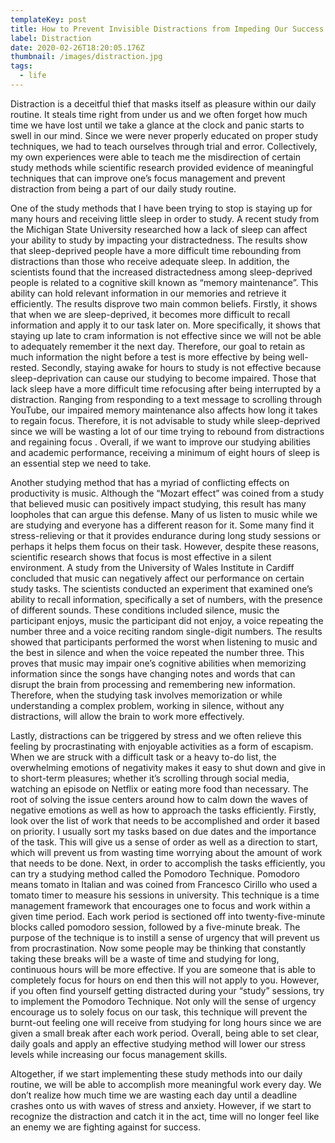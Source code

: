 ```yaml
---
templateKey: post
title: How to Prevent Invisible Distractions from Impeding Our Success
label: Distraction
date: 2020-02-26T18:20:05.176Z
thumbnail: /images/distraction.jpg
tags:
  - life
---
```

Distraction is a deceitful thief that masks itself as pleasure within our daily routine. It steals time right from under us and we often forget how much time we have lost until we take a glance at the clock and panic starts to swell in our mind. Since we were never properly educated on proper study techniques, we had to teach ourselves through trial and error. Collectively, my own experiences were able to teach me the misdirection of certain study methods while scientific research provided evidence of meaningful techniques that can improve one’s focus management and prevent distraction from being a part of our daily study routine. 

One of the study methods that I have been trying to stop is staying up for many hours and receiving little sleep in order to  study. A recent study from the Michigan State University researched how a lack of sleep can affect your ability to study by impacting your distractedness. The results show that sleep-deprived people have a more difficult time rebounding from distractions than those who receive adequate sleep.  In addition, the scientists found that the increased distractedness among sleep-deprived people is related to a cognitive skill known as “memory maintenance”. This ability can hold relevant information in our memories and retrieve it efficiently. The results disprove two main common beliefs. Firstly, it shows that when we are sleep-deprived, it becomes more difficult to recall information and apply it to our task later on. More specifically, it shows that staying up late to cram information is not effective since we will not be able to adequately remember it the next day. Therefore, our goal to retain as much information the night before a test is more effective by being well-rested. Secondly, staying awake for hours to study is not effective because sleep-deprivation can cause our studying to become impaired. Those that lack sleep have a more difficult time refocusing after being interrupted by a distraction. Ranging from responding to a text message to scrolling through YouTube, our impaired memory maintenance also affects how long it takes to regain focus. Therefore, it is not advisable to study while sleep-deprived since we will be wasting a lot of our time trying to rebound from distractions and regaining focus . Overall, if we want to improve our studying abilities and academic performance, receiving a minimum of eight hours of sleep is an essential step we need to take.  

Another studying method that has a myriad of conflicting effects on productivity is music. Although the “Mozart effect” was coined from a study that believed music can positively impact studying, this result has many loopholes that can argue this defense. Many of us listen to music while we are studying and everyone has a different reason for it. Some many find it stress-relieving or that it provides endurance during long study sessions or perhaps it helps them focus on their task. However, despite these reasons, scientific research shows that focus is most effective in a silent environment. A study from the University of Wales Institute in Cardiff concluded that music can negatively affect our performance on certain study tasks. The scientists conducted an experiment that examined one’s ability to recall information, specifically a set of numbers, with the presence of different sounds. These conditions included silence, music the participant enjoys, music the participant did not enjoy, a voice repeating the number three and a voice reciting random single-digit numbers. The results showed that participants performed the worst when listening to music and the best in silence and when the voice repeated the number three. This proves that music may impair one’s cognitive abilities when memorizing information since the songs have changing notes and words that can disrupt the brain from processing and remembering new information. Therefore, when the studying task involves memorization or while understanding a complex problem, working in silence, without any distractions, will allow the brain to work more effectively.  

Lastly, distractions can be triggered by stress and we often relieve this feeling by procrastinating with enjoyable activities as a form of escapism. When we are struck with a difficult task or a heavy to-do list, the overwhelming emotions of negativity makes it easy to shut down and give in to short-term pleasures; whether it’s scrolling through social media, watching an episode on Netflix or eating more food than necessary. The root of solving the issue centers around how to calm down the waves of negative emotions as well as how to approach the tasks efficiently. Firstly, look over the list of work that needs to be accomplished and order it based on priority. I usually sort my tasks based on due dates and the importance of the task. This will give us a sense of order as well as a direction to start, which will prevent us from wasting time worrying about the amount of work that needs to be done. Next, in order to accomplish the tasks efficiently, you can try a studying method called the Pomodoro Technique. Pomodoro means tomato in Italian and was coined from Francesco Cirillo who used a tomato timer to measure his sessions in university. This technique is a time management framework that encourages one to focus and work within a given time period. Each work period is sectioned off into twenty-five-minute blocks called pomodoro session, followed by a five-minute break. The purpose of the technique is to instill a sense of urgency that will prevent us from procrastination. Now some people may be thinking that constantly taking these breaks will be a waste of time and studying for long, continuous hours will be more effective. If you are someone that is able to completely focus for hours on end then this will not apply to you. However, if you often find yourself getting distracted during your “study” sessions, try to implement the Pomodoro Technique. Not only will the sense of urgency encourage us to solely focus on our task, this technique will prevent the burnt-out feeling one will receive from studying for long hours since we are given a small break after each work period. Overall, being able to set clear, daily goals and apply an effective studying method will lower our stress levels while increasing our focus management skills.  

Altogether, if we start implementing these study methods into our daily routine, we will be able to accomplish more meaningful work every day. We don’t realize how much time we are wasting each day until a deadline crashes onto us with waves of stress and anxiety. However, if we start to recognize the distraction and catch it in the act, time will no longer feel like an enemy we are fighting against for success.
